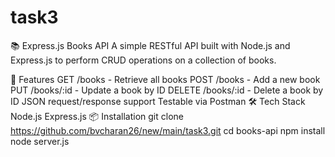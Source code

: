 # task3
📚 Express.js Books API
A simple RESTful API built with Node.js and Express.js to perform CRUD operations on a collection of books.

🚀 Features
GET /books - Retrieve all books
POST /books - Add a new book
PUT /books/:id - Update a book by ID
DELETE /books/:id - Delete a book by ID
JSON request/response support
Testable via Postman
🛠️ Tech Stack
Node.js
Express.js
📦 Installation
git clone https://github.com/bvcharan26/new/main/task3.git
cd books-api
npm install
node server.js
